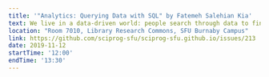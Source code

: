 ```yaml
---
title: '"Analytics: Querying Data with SQL" by Fatemeh Salehian Kia'
text: We live in a data-driven world: people search through data to find insights to inform their decisions. The skill is helpful not only for data scientists but for almost everyone. In this workshop, you will learn how to communicate with relational databases through SQL. You will learn -- and practice with hands-on exercises -- how to manipulate data and build queries that communicate with more than one table.
location: "Room 7010, Library Research Commons, SFU Burnaby Campus"
link: https://github.com/sciprog-sfu/sciprog-sfu.github.io/issues/213
date: 2019-11-12
startTime: '12:00'
endTime: '13:30'
---
```

